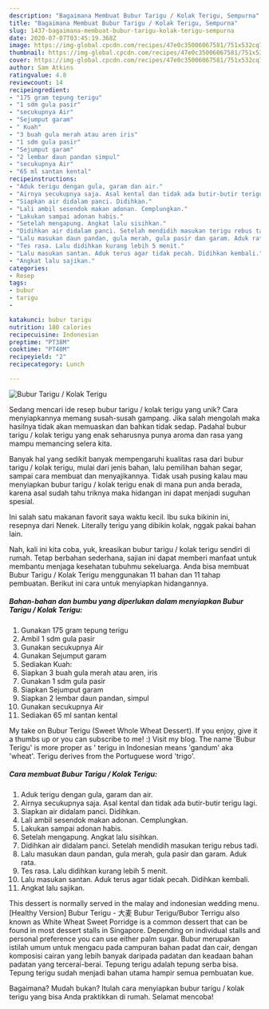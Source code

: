 ```yaml
---
description: "Bagaimana Membuat Bubur Tarigu / Kolak Terigu, Sempurna"
title: "Bagaimana Membuat Bubur Tarigu / Kolak Terigu, Sempurna"
slug: 1437-bagaimana-membuat-bubur-tarigu-kolak-terigu-sempurna
date: 2020-07-07T03:45:19.368Z
image: https://img-global.cpcdn.com/recipes/47e0c35006067581/751x532cq70/bubur-tarigu-kolak-terigu-foto-resep-utama.jpg
thumbnail: https://img-global.cpcdn.com/recipes/47e0c35006067581/751x532cq70/bubur-tarigu-kolak-terigu-foto-resep-utama.jpg
cover: https://img-global.cpcdn.com/recipes/47e0c35006067581/751x532cq70/bubur-tarigu-kolak-terigu-foto-resep-utama.jpg
author: Sam Atkins
ratingvalue: 4.8
reviewcount: 14
recipeingredient:
- "175 gram tepung terigu"
- "1 sdm gula pasir"
- "secukupnya Air"
- "Sejumput garam"
- " Kuah"
- "3 buah gula merah atau aren iris"
- "1 sdm gula pasir"
- "Sejumput garam"
- "2 lembar daun pandan simpul"
- "secukupnya Air"
- "65 ml santan kental"
recipeinstructions:
- "Aduk terigu dengan gula, garam dan air."
- "Airnya secukupnya saja. Asal kental dan tidak ada butir-butir terigu lagi."
- "Siapkan air didalam panci. Didihkan."
- "Lali ambil sesendok makan adonan. Cemplungkan."
- "Lakukan sampai adonan habis."
- "Setelah mengapung. Angkat lalu sisihkan."
- "Didihkan air didalam panci. Setelah mendidih masukan terigu rebus tadi."
- "Lalu masukan daun pandan, gula merah, gula pasir dan garam. Aduk rata."
- "Tes rasa. Lalu didihkan kurang lebih 5 menit."
- "Lalu masukan santan. Aduk terus agar tidak pecah. Didihkan kembali."
- "Angkat lalu sajikan."
categories:
- Resep
tags:
- bubur
- tarigu
- 

katakunci: bubur tarigu  
nutrition: 180 calories
recipecuisine: Indonesian
preptime: "PT38M"
cooktime: "PT40M"
recipeyield: "2"
recipecategory: Lunch

---
```



![Bubur Tarigu / Kolak Terigu](https://img-global.cpcdn.com/recipes/47e0c35006067581/751x532cq70/bubur-tarigu-kolak-terigu-foto-resep-utama.jpg)

Sedang mencari ide resep bubur tarigu / kolak terigu yang unik? Cara menyiapkannya memang susah-susah gampang. Jika salah mengolah maka hasilnya tidak akan memuaskan dan bahkan tidak sedap. Padahal bubur tarigu / kolak terigu yang enak seharusnya punya aroma dan rasa yang mampu memancing selera kita.

Banyak hal yang sedikit banyak mempengaruhi kualitas rasa dari bubur tarigu / kolak terigu, mulai dari jenis bahan, lalu pemilihan bahan segar, sampai cara membuat dan menyajikannya. Tidak usah pusing kalau mau menyiapkan bubur tarigu / kolak terigu enak di mana pun anda berada, karena asal sudah tahu triknya maka hidangan ini dapat menjadi suguhan spesial.

Ini salah satu makanan favorit saya waktu kecil. Ibu suka bikinin ini, resepnya dari Nenek. Literally terigu yang dibikin kolak, nggak pakai bahan lain.


Nah, kali ini kita coba, yuk, kreasikan bubur tarigu / kolak terigu sendiri di rumah. Tetap berbahan sederhana, sajian ini dapat memberi manfaat untuk membantu menjaga kesehatan tubuhmu sekeluarga. Anda bisa membuat Bubur Tarigu / Kolak Terigu menggunakan 11 bahan dan 11 tahap pembuatan. Berikut ini cara untuk menyiapkan hidangannya.

<!--inarticleads1-->

##### Bahan-bahan dan bumbu yang diperlukan dalam menyiapkan Bubur Tarigu / Kolak Terigu:

1. Gunakan 175 gram tepung terigu
1. Ambil 1 sdm gula pasir
1. Gunakan secukupnya Air
1. Gunakan Sejumput garam
1. Sediakan  Kuah:
1. Siapkan 3 buah gula merah atau aren, iris
1. Gunakan 1 sdm gula pasir
1. Siapkan Sejumput garam
1. Siapkan 2 lembar daun pandan, simpul
1. Gunakan secukupnya Air
1. Sediakan 65 ml santan kental


My take on Bubur Terigu (Sweet Whole Wheat Dessert). If you enjoy, give it a thumbs up or you can subscribe to me! :) Visit my blog. The name &#39;Bubur Terigu&#39; is more proper as &#39; terigu in Indonesian means &#39;gandum&#39; aka &#39;wheat&#39;. Terigu derives from the Portuguese word &#39;trigo&#39;. 

<!--inarticleads2-->

##### Cara membuat Bubur Tarigu / Kolak Terigu:

1. Aduk terigu dengan gula, garam dan air.
1. Airnya secukupnya saja. Asal kental dan tidak ada butir-butir terigu lagi.
1. Siapkan air didalam panci. Didihkan.
1. Lali ambil sesendok makan adonan. Cemplungkan.
1. Lakukan sampai adonan habis.
1. Setelah mengapung. Angkat lalu sisihkan.
1. Didihkan air didalam panci. Setelah mendidih masukan terigu rebus tadi.
1. Lalu masukan daun pandan, gula merah, gula pasir dan garam. Aduk rata.
1. Tes rasa. Lalu didihkan kurang lebih 5 menit.
1. Lalu masukan santan. Aduk terus agar tidak pecah. Didihkan kembali.
1. Angkat lalu sajikan.


This dessert is normally served in the malay and indonesian wedding menu. [Healthy Version] Bubur Terigu - 大麦 Bubur Terigu/Bubor Terrigu also known as White Wheat Sweet Porridge is a common dessert that can be found in most dessert stalls in Singapore. Depending on individual stalls and personal preference you can use either palm sugar. Bubur merupakan istilah umum untuk mengacu pada campuran bahan padat dan cair, dengan komposisi cairan yang lebih banyak daripada padatan dan keadaan bahan padatan yang tercerai-berai. Tepung terigu adalah tepung serba bisa. Tepung terigu sudah menjadi bahan utama hampir semua pembuatan kue. 

Bagaimana? Mudah bukan? Itulah cara menyiapkan bubur tarigu / kolak terigu yang bisa Anda praktikkan di rumah. Selamat mencoba!
